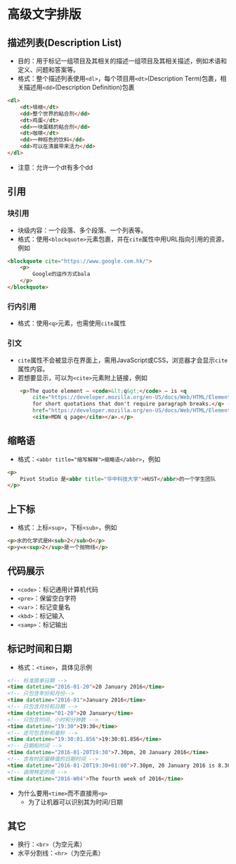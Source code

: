 # 高级文字排版

## 描述列表(Description List)

- 目的：用于标记一组项目及其相关的描述一组项目及其相关描述，例如术语和定义、问题和答案等。
- 格式：整个描述列表使用`<dl>`，每个项目用`<dt>`(Description Term)包裹，相关描述用`<dd>`(Description Definition)包裹

```html
<dl>
    <dt>培根</dt>
    <dd>整个世界的粘合剂</dd>
    <dt>鸡蛋</dt>
    <dd>一块蛋糕的粘合剂</dd>
    <dt>咖啡</dt>
    <dd>一种棕色的饮料</dd>
    <dd>可以在清晨带来活力</dd>
</dl>
```

- 注意：允许一个dt有多个dd

## 引用

### 块引用

- 块级内容：一个段落、多个段落、一个列表等。
- 格式：使用`<blockquote>`元素包裹，并在`cite`属性中用URL指向引用的资源，例如

```html
<blockquote cite="https://www.google.com.hk/">
    <p>
        Google的运作方式bala
    </p>
</blockquote>
```

### 行内引用

- 格式：使用`<q>`元素，也需使用`cite`属性

### 引文

- `cite`属性不会被显示在界面上，需用JavaScript或CSS，浏览器才会显示`cite`属性内容。
- 若想要显示，可以为`<cite>`元素附上链接，例如

```html
	<p>The quote element — <code>&lt;q&gt;</code> — is <q
        cite="https://developer.mozilla.org/en-US/docs/Web/HTML/Element/q">intended
        for short quotations that don't require paragraph breaks.</q> -- <a
        href="https://developer.mozilla.org/en-US/docs/Web/HTML/Element/q">
        <cite>MDN q page</cite></a>.</p>
```

## 缩略语

- 格式：`<abbr title="缩写解释">缩略语</abbr>`，例如

```html
<p>
    Pivot Studio 是<abbr title="华中科技大学">HUST</abbr>的一个学生团队
</p>
```

## 上下标

- 格式：上标`<sup>`，下标`<sub>`，例如

```html
<p>水的化学式是H<sub>2</sub>O</p>
<p>y=x<sup>2</sup>是一个抛物线</p>
```

## 代码展示

- `<code>`：标记通用计算机代码
- `<pre>`：保留空白字符
- `<var>`：标记变量名
- `<kbd>`：标记输入
- `<samp>`：标记输出

## 标记时间和日期

- 格式：`<time>`，具体见示例

```html
<!-- 标准简单日期 -->
<time datetime="2016-01-20">20 January 2016</time>
<!-- 只包含年份和月份-->
<time datetime="2016-01">January 2016</time>
<!-- 只包含月份和日期 -->
<time datetime="01-20">20 January</time>
<!-- 只包含时间，小时和分钟数 -->
<time datetime="19:30">19:30</time>
<!-- 还可包含秒和毫秒 -->
<time datetime="19:30:01.856">19:30:01.856</time>
<!-- 日期和时间 -->
<time datetime="2016-01-20T19:30">7.30pm, 20 January 2016</time>
<!-- 含有时区偏移值的日期时间 -->
<time datetime="2016-01-20T19:30+01:00">7.30pm, 20 January 2016 is 8.30pm in France</time>
<!-- 调用特定的周 -->
<time datetime="2016-W04">The fourth week of 2016</time>
```

- 为什么要用`<time>`而不直接用`<p>`
  - 为了让机器可以识别其为时间/日期

## 其它

- 换行：`<br>`（为空元素）
- 水平分割线：`<hr>`（为空元素）